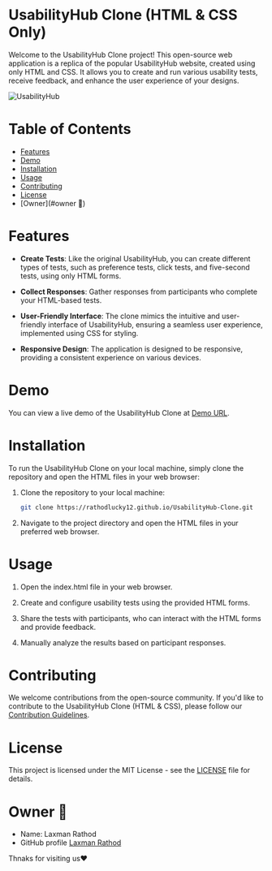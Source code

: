 # UsabilityHub Clone (HTML & CSS Only)

Welcome to the UsabilityHub Clone project! This open-source web application is a replica of the popular UsabilityHub website, created using only HTML and CSS. It allows you to create and run various usability tests, receive feedback, and enhance the user experience of your designs.

![UsabilityHub](https://github.com/rathodlucky12/UsabilityHub-Clone/assets/131651450/370059cd-d435-4a29-a2c1-a2ae134e39c5)


# Table of Contents
- [Features](#features)
- [Demo](#demo)
- [Installation](#installation)
- [Usage](#usage)
- [Contributing](#contributing)
- [License](#license)
- [Owner](#owner 🌟)

# Features
- **Create Tests**: Like the original UsabilityHub, you can create different types of tests, such as preference tests, click tests, and five-second tests, using only HTML forms.

- **Collect Responses**: Gather responses from participants who complete your HTML-based tests.

- **User-Friendly Interface**: The clone mimics the intuitive and user-friendly interface of UsabilityHub, ensuring a seamless user experience, implemented using CSS for styling.

- **Responsive Design**: The application is designed to be responsive, providing a consistent experience on various devices.

# Demo
You can view a live demo of the UsabilityHub Clone at [Demo URL](https://rathodlucky12.github.io/UsabilityHub-Clone).

# Installation
To run the UsabilityHub Clone on your local machine, simply clone the repository and open the HTML files in your web browser:

1. Clone the repository to your local machine:
   ```sh
   git clone https://rathodlucky12.github.io/UsabilityHub-Clone.git
   ```

2. Navigate to the project directory and open the HTML files in your preferred web browser.

# Usage
1. Open the index.html file in your web browser.

2. Create and configure usability tests using the provided HTML forms.

3. Share the tests with participants, who can interact with the HTML forms and provide feedback.

4. Manually analyze the results based on participant responses.

# Contributing
We welcome contributions from the open-source community. If you'd like to contribute to the UsabilityHub Clone (HTML & CSS), please follow our [Contribution Guidelines](CONTRIBUTING.md).

# License
This project is licensed under the MIT License - see the [LICENSE](LICENSE) file for details.

# Owner 🌟
 - Name: Laxman Rathod
 - GitHub profile [Laxman Rathod](https//www.github.com/rathodlucky12)


Thnaks for visiting us❤️
